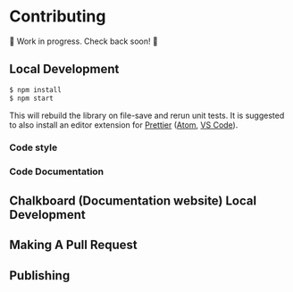 # Contributing

🚧 Work in progress. Check back soon! 🚧

## Local Development

```sh
$ npm install
$ npm start
```

This will rebuild the library on file-save and rerun unit tests. It is suggested to also install an editor extension for [Prettier](https://prettier.io/) ([Atom](https://atom.io/packages/prettier-atom), [VS Code](https://github.com/prettier/prettier-vscode)).

### Code style

### Code Documentation

## Chalkboard (Documentation website) Local Development

## Making A Pull Request

## Publishing
